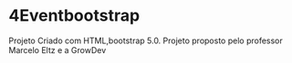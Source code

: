 # 4Eventbootstrap

Projeto Criado com HTML,bootstrap 5.0.
  Projeto proposto pelo professor Marcelo Eltz e a GrowDev